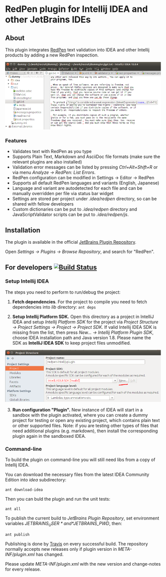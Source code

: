 # RedPen plugin for Intellij IDEA and other JetBrains IDEs

## About

This plugin integrates [RedPen](http://redpen.cc) text validation into IDEA and other Intellij products by adding a new RedPen inspection.

![editor](screenshots/editor.png "Intellij IDEA Editor with RedPen inspection")

### Features

* Validates text with RedPen as you type
* Supports Plain Text, Markdown and AsciiDoc file formats (make sure the relevant plugins are also installed)
* Validation error messages can be listed by pressing *Ctrl+Alt+Shift+R* or via menu *Analyze -> RedPen: List Errors*.
* RedPen configuration can be modified in Settings -> Editor -> RedPen
* Supports all default RedPen languages and variants (English, Japanese)
* Language and variant are autodetected for each file and can be manually overridden per file via status bar widget
* Settings are stored per project under *.idea/redpen* directory, so can be shared with fellow developers
* Custom dictionaries can be put to *.idea/redpen* directory and JavaScriptValidator scripts can be put to *.idea/redpen/js*. 

## Installation

The plugin is available in the official [JetBrains Plugin Repository](https://plugins.jetbrains.com/plugin/8210).

Open *Settings -> Plugins -> Browse Repository*, and search for "RedPen".

## For developers [![Build Status](https://travis-ci.org/redpen-cc/redpen-intellij-plugin.svg?branch=master)](https://travis-ci.org/redpen-cc/redpen-intellij-plugin)

### Setup Intellij IDEA
The steps you need to perform to run/debug the project:

1. **Fetch dependencies**. For the project to compile you need to fetch dependencies into *lib* directory: ```ant deps```

2. **Setup Intellij Platform SDK.** Open this directory as a project in IntelliJ IDEA and setup *Intellij Platform SDK* for the project via
*Project Structure -> Project Settings -> Project -> Project SDK*. If valid Intellij IDEA SDK is missing from the list,
then press *New... -> Intellij Platform Plugin SDK*, choose IDEA installation path and Java version 1.8.
Please name the SDK as **IntelliJ IDEA SDK** to keep project files unmodified.

  ![invalid SDK](screenshots/invalid_sdk.png "Invalid Intellij IDEA SDK")

3. **Run configuration "Plugin".**
New instance of IDEA will start in a sandbox with the plugin activated, where you can create a dummy project for testing
or open any existing project, which contains plain text or other supported files. Note: if you are testing
other types of files that need additional plugins (e.g. markdown), then install the corresponding plugin again
in the sandboxed IDEA.

### Command-line
To build the plugin on command-line you will still need libs from a copy of Intellij IDEA.

You can download the necessary files from the latest IDEA Community Edition into *idea* subdirectory:

  ```ant download-idea```

Then you can buld the plugin and run the unit tests:

  ```ant all```

To publish the current build to *JetBrains Plugin Repository*, set environment variables *$JETBRAINS_USER* and *$JETBRAINS_PWD*, then:

  ```ant publish```
  
Publishing is done by [Travis](https://travis-ci.org/redpen-cc/redpen-intellij-plugin) on every successful build.
The repository normally accepts new releases only if plugin version in *META-INF/plugin.xml* has changed.

Please update *META-INF/plugin.xml* with the new version and change-notes for every release.
